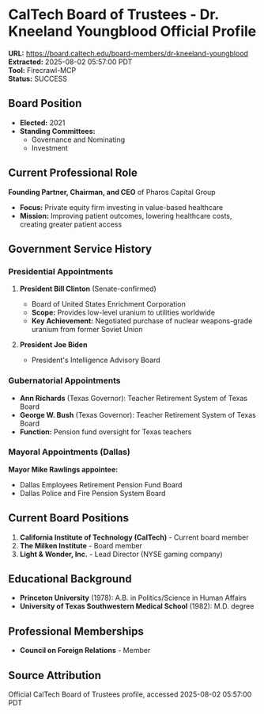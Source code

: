 # CalTech Board of Trustees - Dr. Kneeland Youngblood Official Profile
**URL:** https://board.caltech.edu/board-members/dr-kneeland-youngblood  
**Extracted:** 2025-08-02 05:57:00 PDT  
**Tool:** Firecrawl-MCP  
**Status:** SUCCESS  

## Board Position
- **Elected:** 2021
- **Standing Committees:** 
  - Governance and Nominating
  - Investment

## Current Professional Role
**Founding Partner, Chairman, and CEO** of Pharos Capital Group
- **Focus:** Private equity firm investing in value-based healthcare
- **Mission:** Improving patient outcomes, lowering healthcare costs, creating greater patient access

## Government Service History

### Presidential Appointments
1. **President Bill Clinton** (Senate-confirmed)
   - Board of United States Enrichment Corporation
   - **Scope:** Provides low-level uranium to utilities worldwide
   - **Key Achievement:** Negotiated purchase of nuclear weapons-grade uranium from former Soviet Union

2. **President Joe Biden**
   - President's Intelligence Advisory Board

### Gubernatorial Appointments
- **Ann Richards** (Texas Governor): Teacher Retirement System of Texas Board
- **George W. Bush** (Texas Governor): Teacher Retirement System of Texas Board
- **Function:** Pension fund oversight for Texas teachers

### Mayoral Appointments (Dallas)
**Mayor Mike Rawlings appointee:**
- Dallas Employees Retirement Pension Fund Board
- Dallas Police and Fire Pension System Board

## Current Board Positions
1. **California Institute of Technology (CalTech)** - Current board member
2. **The Milken Institute** - Board member
3. **Light & Wonder, Inc.** - Lead Director (NYSE gaming company)

## Educational Background
- **Princeton University** (1978): A.B. in Politics/Science in Human Affairs
- **University of Texas Southwestern Medical School** (1982): M.D. degree

## Professional Memberships
- **Council on Foreign Relations** - Member

## Source Attribution
Official CalTech Board of Trustees profile, accessed 2025-08-02 05:57:00 PDT